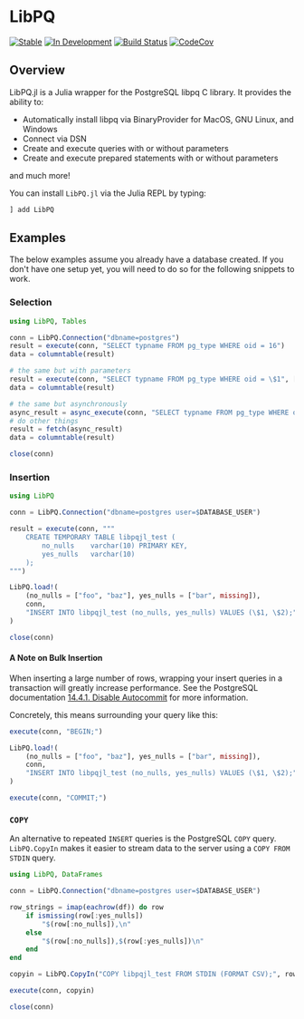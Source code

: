 # LibPQ

[![Stable](https://img.shields.io/badge/docs-stable-blue.svg)](https://invenia.github.io/LibPQ.jl/stable/)
[![In Development](https://img.shields.io/badge/docs-dev-blue.svg)](https://invenia.github.io/LibPQ.jl/dev/)
[![Build Status](https://travis-ci.com/invenia/LibPQ.jl.svg?branch=master)](https://travis-ci.com/invenia/LibPQ.jl)
[![CodeCov](https://codecov.io/gh/invenia/LibPQ.jl/branch/master/graph/badge.svg)](https://codecov.io/gh/invenia/LibPQ.jl)

## Overview

LibPQ.jl is a Julia wrapper for the PostgreSQL libpq C library. It provides the ability to:
- Automatically install libpq via BinaryProvider for MacOS, GNU Linux, and Windows
- Connect via DSN
- Create and execute queries with or without parameters
- Create and execute prepared statements with or without parameters

and much more! 

You can install `LibPQ.jl` via the Julia REPL by typing:
```julia
] add LibPQ
```

## Examples
The below examples assume you already have a database created. If you don't have one setup yet, you will need to do so for the following snippets to work.

### Selection

```julia
using LibPQ, Tables

conn = LibPQ.Connection("dbname=postgres")
result = execute(conn, "SELECT typname FROM pg_type WHERE oid = 16")
data = columntable(result)

# the same but with parameters
result = execute(conn, "SELECT typname FROM pg_type WHERE oid = \$1", ["16"])
data = columntable(result)

# the same but asynchronously
async_result = async_execute(conn, "SELECT typname FROM pg_type WHERE oid = \$1", ["16"])
# do other things
result = fetch(async_result)
data = columntable(result)

close(conn)
```

### Insertion

```julia
using LibPQ

conn = LibPQ.Connection("dbname=postgres user=$DATABASE_USER")

result = execute(conn, """
    CREATE TEMPORARY TABLE libpqjl_test (
        no_nulls    varchar(10) PRIMARY KEY,
        yes_nulls   varchar(10)
    );
""")

LibPQ.load!(
    (no_nulls = ["foo", "baz"], yes_nulls = ["bar", missing]),
    conn,
    "INSERT INTO libpqjl_test (no_nulls, yes_nulls) VALUES (\$1, \$2);",
)

close(conn)
```

#### A Note on Bulk Insertion

When inserting a large number of rows, wrapping your insert queries in a transaction will greatly increase performance.
See the PostgreSQL documentation [14.4.1. Disable Autocommit](https://www.postgresql.org/docs/10/populate.html#DISABLE-AUTOCOMMIT) for more information.

Concretely, this means surrounding your query like this:

```julia
execute(conn, "BEGIN;")

LibPQ.load!(
    (no_nulls = ["foo", "baz"], yes_nulls = ["bar", missing]),
    conn,
    "INSERT INTO libpqjl_test (no_nulls, yes_nulls) VALUES (\$1, \$2);",
)

execute(conn, "COMMIT;")
```

### `COPY`

An alternative to repeated `INSERT` queries is the PostgreSQL `COPY` query.
`LibPQ.CopyIn` makes it easier to stream data to the server using a `COPY FROM STDIN` query.

```julia
using LibPQ, DataFrames

conn = LibPQ.Connection("dbname=postgres user=$DATABASE_USER")

row_strings = imap(eachrow(df)) do row
    if ismissing(row[:yes_nulls])
        "$(row[:no_nulls]),\n"
    else
        "$(row[:no_nulls]),$(row[:yes_nulls])\n"
    end
end

copyin = LibPQ.CopyIn("COPY libpqjl_test FROM STDIN (FORMAT CSV);", row_strings)

execute(conn, copyin)

close(conn)
```
